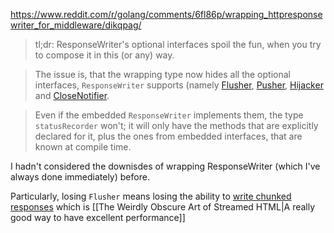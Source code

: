 https://www.reddit.com/r/golang/comments/6fl86p/wrapping_httpresponsewriter_for_middleware/dikqpag/

> tl;dr: ResponseWriter's optional interfaces spoil the fun, when you try to compose it in this (or any) way.

> The issue is, that the wrapping type now hides all the optional interfaces, `ResponseWriter` supports (namely [Flusher](https://godoc.org/net/http#Flusher), [Pusher](https://godoc.org/net/http#Pusher), [Hijacker](https://godoc.org/net/http#Hijacker) and [CloseNotifier](https://godoc.org/net/http#CloseNotifier).

> Even if the embedded `ResponseWriter` implements them, the type `statusRecorder` won't; it will only have the methods that are explicitly declared for it, plus the ones from embedded interfaces, that are known at compile time.

I hadn't considered the downisdes of wrapping ResponseWriter (which I've always done immediately) before.

Particularly, losing `Flusher` means losing the ability to [write chunked responses](https://stackoverflow.com/a/30603654/42559) which is [[The Weirdly Obscure Art of Streamed HTML|A really good way to have excellent performance]]
